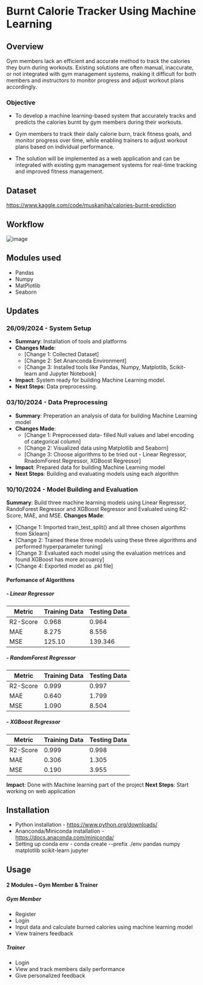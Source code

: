 # Burnt Calorie Tracker Using Machine Learning

## Overview
Gym members lack an efficient and accurate method to track the calories they burn during workouts. Existing solutions are often manual, inaccurate, or not integrated with gym management systems, making it difficult for both members and instructors to monitor progress and adjust workout plans accordingly.

### Objective
- To develop a machine learning-based system that accurately tracks and predicts the calories burnt by gym members during their workouts.

- Gym members to track their daily calorie burn, track fitness goals, and monitor progress over time, while enabling trainers to adjust workout plans based on individual performance. 

- The solution will be implemented as a web application and can be integrated with existing gym management systems for real-time tracking and improved fitness management.



## Dataset 
https://www.kaggle.com/code/muskanjha/calories-burnt-prediction

## Workflow
![image](https://github.com/user-attachments/assets/2cd833a2-5fde-4376-9f80-4497604125f6)

## Modules used
- Pandas
- Numpy
- MatPlotlib
- Seaborn
  
## Updates

### 26/09/2024 - System Setup
- **Summary**: Installation of tools and platforms
- **Changes Made**:
  - [Change 1: Collected Dataset]
  - [Change 2: Set Ananconda Environment]
  - [Change 3: Installed tools like Pandas, Numpy, Matplotlib, Scikit-learn and Jupyter Notebook]
- **Impact**: System ready for building Machine Learning model.
- **Next Steps**: Data preprocessing.

### 03/10/2024 - Data Preprocessing
- **Summary**: Preperation an analysis of data for building Machine Learning model
- **Changes Made**:
  - [Change 1: Preprocessed data- filled Null values and label encoding of categorical column]
  - [Change 2: Visualized data using Matplotlib and Seaborn]
  - [Change 3: Choose algorithms to be tried out - Linear Regressor, RnadomForest Regressor, XGBoost Regressor]
- **Impact**: Prepared data for building Machine Learning model
- **Next Steps**: Building and evaluating models using each algorithm

### 10/10/2024 - Model Building and Evaluation
**Summary**: Build three machine learning models using Linear Regressor, RandoForest Regressor and XGBoost Regressor and Evaluated using R2-Score, MAE, and MSE.
**Changes Made**:
  - [Change 1: Imported train_test_split() and all three chosen algorthms from Sklearn]
  - [Change 2: Trained these three models using these three algorithms and performed hyperparameter tuning]
  - [Change 3: Evaluated each model using the evaluation metrices and found XGBoost has more accuarcy]
  - [Change 4: Exported model as .pkl file]
#### Perfomance of Algorithms
##### - Linear Regressor
  |      Metric     |  Training Data  |   Testing Data  |
  |-----------------|-----------------|-----------------|
  |    R2-Score     |       0.968     |      0.964      |
  |       MAE       |       8.275     |      8.556      |
  |       MSE       |      125.10     |     139.346     |


##### - RandomForest Regressor
  |      Metric     |  Training Data  |   Testing Data  |
  |-----------------|-----------------|-----------------|
  |    R2-Score     |       0.999     |      0.997      |
  |       MAE       |       0.640     |      1.799      |
  |       MSE       |       1.090     |      8.504      |


##### - XGBoost Regressor
  |      Metric     |  Training Data  |   Testing Data  |
  |-----------------|-----------------|-----------------|
  |    R2-Score     |       0.999     |      0.998      |
  |       MAE       |       0.306     |      1.305      |
  |       MSE       |       0.190     |      3.955      |

**Impact**: Done with Machine learning part of the project
**Next Steps**: Start working on web application

## Installation
- Python installation - https://www.python.org/downloads/
- Ananconda/Miniconda installation - https://docs.anaconda.com/miniconda/
- Setting up conda env - conda create --prefix ./env pandas numpy matplotlib scikit-learn jupyter

## Usage
#### 2 Modules – Gym Member & Trainer

##### Gym Member
- Register
- Login
- Input data and calculate burned calories using machine learning model
- View trainers feedback
##### Trainer 
- Login
- View and track members daily performance
- Give personalized feedback 





      
